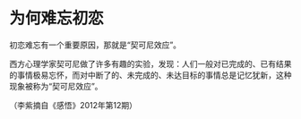 # 为何难忘初恋

初恋难忘有一个重要原因，那就是“契可尼效应”。

西方心理学家契可尼做了许多有趣的实验，发现：人们一般对已完成的、已有结果的事情极易忘怀，而对中断了的、未完成的、未达目标的事情总是记忆犹新，这种现象被称为“契可尼效应”。

（李紫摘自《感悟》2012年第12期）